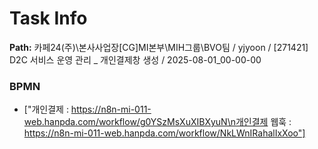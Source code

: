 # Task Info

**Path:** 카페24(주)\본사사업장\[CG]MI본부\MIH그룹\BVO팀 / yjyoon / [271421] D2C 서비스 운영 관리 _ 개인결제창 생성 / 2025-08-01_00-00-00

### BPMN
- ["개인결제 : https://n8n-mi-011-web.hanpda.com/workflow/g0YSzMsXuXIBXyuN\n개인결제 웹훅 : https://n8n-mi-011-web.hanpda.com/workflow/NkLWnIRahalIxXoo"]

